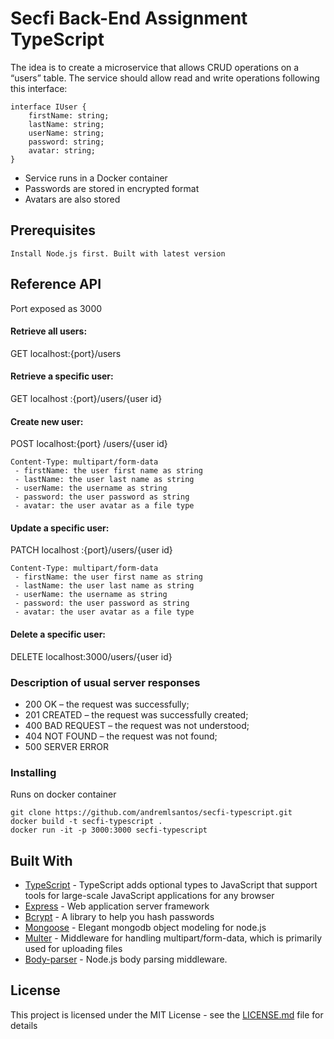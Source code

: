 # Secfi Back-End Assignment TypeScript

The idea is to create a microservice that allows CRUD operations on a “users” table. The service should allow read and write operations following this interface:

```
interface IUser {
    firstName: string;
    lastName: string;
    userName: string;
    password: string;
    avatar: string;
}
```

<ul>
    <li> Service runs in a Docker container </li>
    <li> Passwords are stored in encrypted format </li>
    <li> Avatars are also stored </li>
</ul>

## Prerequisites

```
Install Node.js first. Built with latest version
```

## Reference API

Port exposed as 3000

#### Retrieve all users:

GET localhost:{port}/users

#### Retrieve a specific user:

GET localhost :{port}/users/{user id}

#### Create new user:

POST localhost:{port} /users/{user id}

```
Content-Type: multipart/form-data
 - firstName: the user first name as string
 - lastName: the user last name as string
 - userName: the username as string
 - password: the user password as string
 - avatar: the user avatar as a file type
```

#### Update a specific user:

PATCH localhost :{port}/users/{user id}

```
Content-Type: multipart/form-data
 - firstName: the user first name as string
 - lastName: the user last name as string
 - userName: the username as string
 - password: the user password as string
 - avatar: the user avatar as a file type
```

#### Delete a specific user:

DELETE localhost:3000/users/{user id}

### Description of usual server responses

-   200 OK – the request was successfully;
-   201 CREATED – the request was successfully created;
-   400 BAD REQUEST – the request was not understood;
-   404 NOT FOUND – the request was not found;
-   500 SERVER ERROR

### Installing

Runs on docker container

```
git clone https://github.com/andremlsantos/secfi-typescript.git
docker build -t secfi-typescript .
docker run -it -p 3000:3000 secfi-typescript
```

## Built With

-   [TypeScript](https://www.npmjs.com/package/typescript) - TypeScript adds optional types to JavaScript that support tools for large-scale JavaScript applications for any browser
-   [Express](https://expressjs.com/) - Web application server framework
-   [Bcrypt](https://www.npmjs.com/package/bcrypt) - A library to help you hash passwords
-   [Mongoose](https://mongoosejs.com/) - Elegant mongodb object modeling for node.js
-   [Multer](https://github.com/expressjs/multer) - Middleware for handling multipart/form-data, which is primarily used for uploading files
-   [Body-parser](https://github.com/expressjs/body-parser) - Node.js body parsing middleware.

## License

This project is licensed under the MIT License - see the [LICENSE.md](LICENSE.md) file for details
